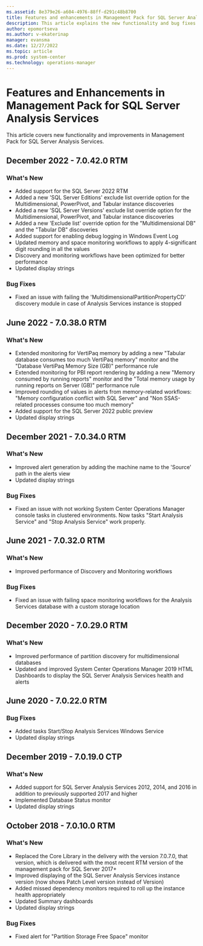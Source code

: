 ```yaml
---
ms.assetid: 8e379e26-a604-4976-88ff-d291c48b8700
title: Features and enhancements in Management Pack for SQL Server Analysis Services
description: This article explains the new functionality and bug fixes implemented in Management Pack for SQL Server Analysis Services
author: epomortseva
ms.author: v-ekaterinap
manager: evansma
ms.date: 12/27/2022
ms.topic: article
ms.prod: system-center
ms.technology: operations-manager
---
```


# Features and Enhancements in Management Pack for SQL Server Analysis Services

This article covers new functionality and improvements in Management Pack for SQL Server Analysis Services.

## December 2022 - 7.0.42.0 RTM

### What's New

- Added support for the SQL Server 2022 RTM
- Added a new 'SQL Server Editions' exclude list override option for the Multidimensional, PowerPivot, and Tabular instance discoveries
- Added a new 'SQL Server Versions' exclude list override option for the Multidimensional, PowerPivot, and Tabular instance discoveries
- Added a new 'Exclude list' override option for the "Multidimensional DB" and the "Tabular DB" discoveries
- Added support for enabling debug logging in Windows Event Log
- Updated memory and space monitoring workflows to apply 4-significant digit rounding in all the values
- Discovery and monitoring workflows have been optimized for better performance
- Updated display strings

### Bug Fixes

- Fixed an issue with failing the 'MultidimensionalPartitionPropertyCD' discovery module in case of Analysis Services instance is stopped

## June 2022 - 7.0.38.0 RTM

### What's New

- Extended monitoring for VertiPaq memory by adding a new "Tabular database consumes too much VertiPaq memory" monitor and the "Database VertiPaq Memory Size (GB)" performance rule
- Extended monitoring for PBI report rendering by adding a new "Memory consumed by running reports" monitor and the "Total memory usage by running reports on Server (GB)" performance rule
- Improved rounding of values in alerts from memory-related workflows: "Memory configuration conflict with SQL Server" and "Non SSAS-related processes consume too much memory"
- Added support for the SQL Server 2022 public preview
- Updated display strings

## December 2021 - 7.0.34.0 RTM

### What's New

- Improved alert generation by adding the machine name to the 'Source' path in the alerts view
- Updated display strings

### Bug Fixes

- Fixed an issue with not working System Center Operations Manager console tasks in clustered environments. Now tasks "Start Analysis Service" and "Stop Analysis Service" work properly.

## June 2021 - 7.0.32.0 RTM

### What's New

- Improved performance of Discovery and Monitoring workflows

### Bug Fixes

- Fixed an issue with failing space monitoring workflows for the Analysis Services database with a custom storage location  

## December 2020 - 7.0.29.0 RTM

### What's New

- Improved performance of partition discovery for multidimensional databases
- Updated and improved System Center Operations Manager 2019 HTML Dashboards to display the SQL Server Analysis Services health and alerts

## June 2020 - 7.0.22.0 RTM

### Bug Fixes

- Added tasks Start/Stop Analysis Services Windows Service
- Updated display strings

## December 2019 - 7.0.19.0 CTP

### What's New

- Added support for SQL Server Analysis Services 2012, 2014, and 2016 in addition to previously supported 2017 and higher
- Implemented Database Status monitor
- Updated display strings

## October 2018 - 7.0.10.0 RTM

### What's New

- Replaced the Core Library in the delivery with the version 7.0.7.0, that version, which is delivered with the most recent RTM version of the management pack for SQL Server 2017+
- Improved displaying of the SQL Server Analysis Services instance version (now shows Patch Level version instead of Version)
- Added missed dependency monitors required to roll up the instance health appropriately
- Updated Summary dashboards
- Updated display strings

### Bug Fixes

- Fixed alert for "Partition Storage Free Space" monitor
